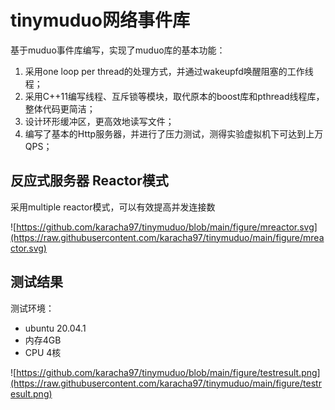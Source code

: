 # tinymuduo网络事件库


基于muduo事件库编写，实现了muduo库的基本功能：
1. 采用one loop per thread的处理方式，并通过wakeupfd唤醒阻塞的工作线程；
2. 采用C++11编写线程、互斥锁等模块，取代原本的boost库和pthread线程库，整体代码更简洁；
3. 设计环形缓冲区，更高效地读写文件；
4. 编写了基本的Http服务器，并进行了压力测试，测得实验虚拟机下可达到上万QPS；

## 反应式服务器 Reactor模式
采用multiple reactor模式，可以有效提高并发连接数

![https://github.com/karacha97/tinymuduo/blob/main/figure/mreactor.svg](https://raw.githubusercontent.com/karacha97/tinymuduo/main/figure/mreactor.svg) 

## 测试结果

测试环境：
- ubuntu 20.04.1
- 内存4GB
- CPU 4核

![https://github.com/karacha97/tinymuduo/blob/main/figure/testresult.png](https://raw.githubusercontent.com/karacha97/tinymuduo/main/figure/testresult.png) 
